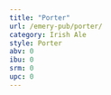 ```yaml
---
title: "Porter"
url: /emery-pub/porter/
category: Irish Ale
style: Porter
abv: 0
ibu: 0
srm: 0
upc: 0
---
```


